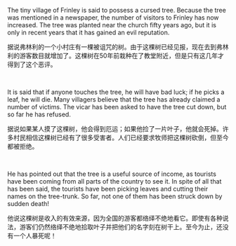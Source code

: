 The tiny village of Frinley is said to possess a cursed tree. Because the tree was mentioned in a newspaper, the number of visitors to Frinley has now increased. The tree was planted near the church fifty years ago, but it is only in recent years that it has gained an evil reputation.

据说弗林利的一个小村庄有一棵被诅咒的树。由于这棵树已经见报，现在去到弗林利的游客数目就增加了。这棵树在50年前栽种在了教堂附近，但是只有这几年才得到了这个恶评。

    



It is said that if anyone touches the tree, he will have bad luck; if he picks a leaf, he will die. Many villagers believe that the tree has already claimed a number of victims. The vicar has been asked to have the tree cut down, but so far he has refused.

据说如果某人摸了这棵树，他会得到厄运；如果他捡了一片叶子，他就会死掉。许多村民相信这棵树已经有了很多受害者。人们已经要求牧师把这棵树砍倒，但至今都被拒绝。

    



He has pointed out that the tree is a useful source of income, as tourists have been coming from all parts of the country to see it. In spite of all that has been said, the tourists have been picking leaves and cutting their names on the tree-trunk. So far, not one of them has been struck down by sudden death!

他说这棵树是收入的有效来源，因为全国的游客都络绎不绝地看它。即使有各种说法，游客们仍然络绎不绝地拾取叶子并把他们的名字刻在树干上。至今为止，还没有一个人暴死呢！
